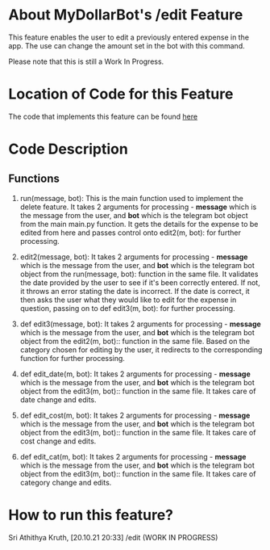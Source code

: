 # About MyDollarBot's /edit Feature
This feature enables the user to edit a previously entered expense in the app. The use can change the amount set in the bot with this command. 

Please note that this is still a Work In Progress.

# Location of Code for this Feature
The code that implements this feature can be found [here](https://github.com/sak007/MyDollarBot-BOTGo/blob/main/code/edit.py)

# Code Description
## Functions

1. run(message, bot):
This is the main function used to implement the delete feature. It takes 2 arguments for processing - **message** which is the message from the user, and **bot** which is the telegram bot object from the main main.py function. It gets the details for the expense to be edited from here and passes control onto edit2(m, bot): for further processing.

2. edit2(message, bot):
It takes 2 arguments for processing - **message** which is the message from the user, and **bot** which is the telegram bot object from the  run(message, bot): function in the same file. It validates the date provided by the user to see if it's been correctly entered. If not, it throws an error stating the date is incorrect. If the date is correct, it then asks the user what they would like to edit for the expense in question, passing on to def edit3(m, bot): for further processing.

3. def edit3(message, bot):
It takes 2 arguments for processing - **message** which is the message from the user, and **bot** which is the telegram bot object from the   edit2(m, bot):: function in the same file. Based on the category chosen for editing by the user, it redirects to the corresponding function for further processing.

4. def edit_date(m, bot):
It takes 2 arguments for processing - **message** which is the message from the user, and **bot** which is the telegram bot object from the   edit3(m, bot):: function in the same file. It takes care of date change and edits.

5. def edit_cost(m, bot):
It takes 2 arguments for processing - **message** which is the message from the user, and **bot** which is the telegram bot object from the   edit3(m, bot):: function in the same file. It takes care of cost change and edits.

6. def edit_cat(m, bot):
It takes 2 arguments for processing - **message** which is the message from the user, and **bot** which is the telegram bot object from the   edit3(m, bot):: function in the same file. It takes care of category change and edits.

# How to run this feature?
Sri Athithya Kruth, [20.10.21 20:33]
/edit
(WORK IN PROGRESS)
